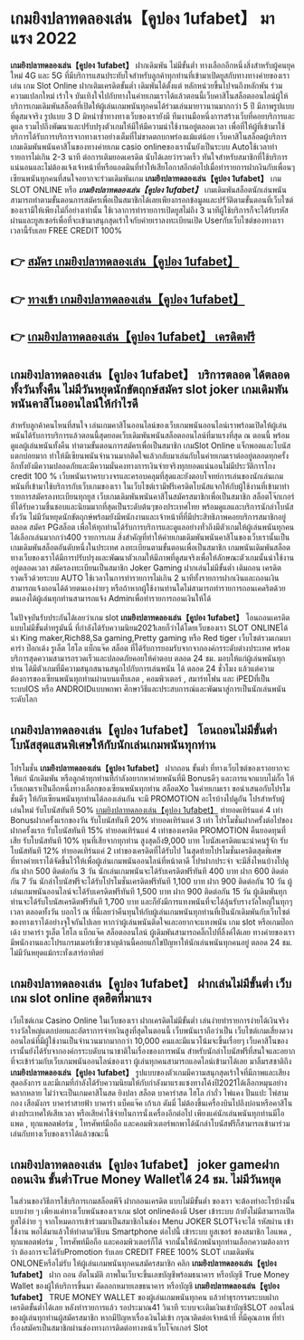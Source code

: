 # เกมยิงปลาทดลองเล่น【คูปอง 1ufabet】  มาแรง 2022

**เกมยิงปลาทดลองเล่น【คูปอง 1ufabet】** ฝากเดิมพัน ไม่มีขั้นต่ำ  ทางเลือกอีกหนึ่งสิ่งสำหรับผู้คนยุคใหม่ 4G และ 5G ที่มีบริการแสนประทับใจสำหรับลูกค้าทุกท่านที่เข้ามาเปิดยูสกับทางทางค่ายของเราเล่น เกม Slot Online ฝากเติมเครดิตขั้นต่ำ เดิมพันได้ตั้งแต่ หลักหน่วยขึ้นไปจนถึงหลักพัน ร่วมความแปลกใหม่ เร้าใจ บันเทิงใจไปกับทางในค่ายเกมเราได้แล้วตอนนี้เว็บคาสิโนสล็อตออนไลน์ผู้ให้บริการเกมเดิมพันสล็อตที่เปิดให้ผู้เล่นเกมพนันทุกคนได้ร่วมเล่นมายาวนานมากกว่า 5 ปี มีภาพรูปแบบที่ดูสมจจริง รูปแบบ 3 D
มิหนำซ้ำทางทางเว็บของเรายังมี ทีมงานมือหนึ่งการสร้างเว็บที่คอยบริการและดูแล  รวมไปถึงพัฒนาและปรับปรุงตัวเกมให้มีให้มีความน่าใช้งานอยู่ตลอดเวลา เพื่อที่ให้ผู้ที่เข้ามาใช้บริการได้รับการบริการจากทางเราอย่างเต็มที่ไม่ขาดตกบกพร่องแม้แต่น้อย เว็บคาสิโนสล็อตผู้บริการเกมเดิมพันพนันคาสิโนของทางค่ายเกม casio onlineของเรานั้นยังเป็นระบบ Autoใช้เวลาทำรายการไม่เกิน 2-3 นาที ต่อการเติมยอดเครดิต นับได้เลยว่ารวดเร็ว ทันใจสำหรับสมาชิกที่ใช้บริการแน่นอนและไม่ต้องแจ้งเจ้าหน้าที่หรือแอดมินที่ทำให้เสียโอกาสอีกต่อไปเมื่อทำรายการฝากงินกับเพื่อนๆ
เซียนพนันทุกคนที่สนใจอยากจะร่วมเดิมพันเกม **เกมยิงปลาทดลองเล่น【คูปอง 1ufabet】** เกม SLOT ONLINE หรือ ***เกมยิงปลาทดลองเล่น【คูปอง 1ufabet】*** เกมเดิมพันสล็อตนักเล่นพนันสามารถทำตามขั้นตอนการสมัครเพื่อเป็นสมาชิกได้เลยเพียงกรอกข้อมูลและปรัวัติตามขั้นตอนที่เว็บไซต์ของเรามีให้เพียงไม่กี่อย่างเท่านั้น ใช้เวลาการทำรายการเปิดยูสไม่ถึง 3 นาทีผู้ใช้บริการก็จะได้รับรหัสผ่านและยูสเซอร์เพื่อที่จะเข้ามาสนุกสุดเร้าใจกับค่ายเราลงทะเบียนเปิด Userกับเว็บไซต์ของทางเราเวลานี้รับเลย FREE CREDIT 100%

## 👉 [สมัคร เกมยิงปลาทดลองเล่น【คูปอง 1ufabet】](https://archa888.com/)
## 👉 [ทางเข้า เกมยิงปลาทดลองเล่น【คูปอง 1ufabet】](https://archa888.com/)
## 👉 [เกมยิงปลาทดลองเล่น【คูปอง 1ufabet】 เครดิตฟรี](https://archa888.com/)

## เกมยิงปลาทดลองเล่น【คูปอง 1ufabet】 บริการตลอด ได้ตลอดทั้งวันทั้งคืน ไม่มีวันหยุดนักขัตฤกษ์สมัคร slot joker เกมเดิมพันพนันคาสิโนออนไลน์ให้กำไรดี

สำหรับลูกค้าคนไหนที่สนใจ เล่นเกมคาสิโนออนไลน์ของเว็บเกมพนันออนไลน์เราพร้อมเปิดให้ผู้เล่นพนันได้รับการบริการแล้วตอนนี้สุดยอดเว็บเดิมพันพนันสล็อตออนไลน์ที่มาแรงที่สุด ณ ตอนนี้ พร้อมดูแลผู้เล่นพนันทั้งคืน ทำตามขั้นตอนการสมัครเพื่อเป็นสมาชิก เกมSlot Online แจ็กพอตและโบนัสแตกบ่อยมาก ทำให้มีเซียนพนันจำนวนมากติดใจแล้วกลับมาเล่นกับในค่ายเกมเราต่ออยู่ตลอดทุกครั้ง อีกทั้งยังมีความปลอดภัยและมีความมั่นคงทางการเงินจ่ายจริงทุกยอดแน่นอนไม่มีประวัติการโกง credit 100 % เว็บพนันเราครบวงจรและครอบคลุมที่สุดและยังตอบโจทย์การเล่นของนักเล่นเกมพนันที่เข้ามาใช้บริการกับเว็บเกมของเรา
ในเว็บไซต์เรามีฟรีเครดิตโบนัสแจกให้กับผู้ใช้งานที่เข้ามาทำรายการสมัครลงทะเบียนทุกยูส เว็บเกมเดิมพันพนันคาสิโนสมัครสมาชิกเพื่อเป็นสมาชิก สล็อตโจ๊กเกอร์ ที่ได้รับความชื่นชอบและนิยมมากที่สุดเป็นระดับต้นๆของประเทศไทย พร้อมดูแลและบริการนักล่าโบนัสทั้งวัน ไม่มีวันหยุดนักขัตฤกษ์พร้อมยังมีพนักงานและเจ้าหน้าที่ที่มีประสิทธิภาพคอยบริการสมาชิกอยู่ตลอด สมัคร PGสล็อต เพื่อให้ทุกท่านได้รับการบริการและดูแลอย่างทั่วถึงมีตัวเกมให้ผู้เล่นพนันทุกคนได้เลือกเล่นมากกว่า400 รายการเกม
สิ่งสำคัญที่ทำให้ค่ายเกมเดิมพันพนันคาสิโนของเว็บเรานั้นเป็นเกมเดิมพันสล็อตอันดับหนึ่งในประเทศ ลงทะเบียนตามขั้นตอนเพื่อเป็นสมาชิก  เกมพนันเดิมพันสล็อตทางเว็บของเราได้มีการปรับปรุงและพัฒนาตัวเกมให้มีภาพที่ดูสมจริงเพื่อให้ลักษณะตัวเกมนั้นน่าใช้งานอยู่ตลอดเวลา สมัครลงทะเบียนเป็นสมาชิก Joker Gaming ฝากเล่นไม่มีขั้นต่ำ เติมถอน เครดิตรวดเร็วด้วยระบบ AUTO ใช้เวลาในการทำรายการไม่เกิน 2 นาทีทั้งรายการฝากเงินและถอนเงินสามารถแจ้งถอนได้ด้วยตนเองง่ายๆ หรือถ้าหากผู้ใช้งานท่านใดไม่สามารถทำรายการถอนเคดริตด้วยตนเองได้ผู้เล่นทุกท่านสามารถแจ้ง Adminเพื่อทำรายการถอนเงินให้ได้

ในปัจจุบันรับประกันได้เลยว่าเกม slot  **เกมยิงปลาทดลองเล่น【คูปอง 1ufabet】** โอนถอนเครดิต แบบไม่มีขั้นต่ำทรูมันนี่ ที่กำลังได้รับความนิยม2021เลยก็ว่าได้โดยเว็บของเรา SLOT ONLINEได้นำ  King maker,Rich88,Sa gaming,Pretty gaming  หรือ Red tiger เว็บไซต์รวมเกมบาคาร่า ป๊อกเด้ง รูเล็ต ไฮโล แบ็กแจ๊ค สล็อต ที่ได้รับการยอมรับจากจากองค์กรระดับต่างประเทศ พร้อมบริการสุดความสามารถรวดเร็วและปลอดภัยคอยให้คำตอบ ตลอด 24 ชม. มอบให้แก่ผู้เล่นพนันทุกท่าน ได้มีตัวเกมที่มีความสนุกสนานสนุกไปกับการเล่นพนัน ได้ ตลอด 24 ชั่วโมง แล้วแต่ความต้องการของเซียนพนันทุกท่านผ่านบนแท็บเลต , คอมพิวเตอร์ , สมาร์ทโฟน และ iPEDที่เป็นระบบIOS หรือ ANDROIDแบบพกพา ศึกษาวิธีและประสบการณ์และพัฒนาสู่การเป็นนักเล่นพนันระดับโลก

## เกมยิงปลาทดลองเล่น【คูปอง 1ufabet】 โอนถอนไม่มีขั้นต่ำ โบนัสสุดแสนพิเศษให้กับนักเล่นเกมพนันทุกท่าน

โปรโมชั่น **เกมยิงปลาทดลองเล่น【คูปอง 1ufabet】** ฝากถอน ขั้นต่ำ ที่ทางเว็บไซต์ของเราอยากจะให้แก่  นักเดิมพัน หรือลูกค้าทุกท่านที่กำลังอยากหาค่ายพนันที่มี Bonusดีๆ และการแจกแบบไม่กั๊ก ให้เว็บเกมเราเป็นอีกหนึ่งทางเลือกของเซียนพนันทุกท่าน สล็อตXo ในค่ายเกมเรา ขอนำเสนอกับโปรโมชั่นดีๆ ให้กับเซียนพนันทุกท่านได้ลองเล่นกัน จะมี PROMOTION อะไรบ้างไปดูกัน
โปรสำหรับผู้เล่นใหม่ รับโบนัสทันที 50% [เกมยิงปลาทดลองเล่น【คูปอง 1ufabet】](https://archa888.com/) ทำยอดเทิร์นแค่ 4 เท่า
Bonusฝากครั้งแรกของวัน รับโบนัสทันที 20% ทำยอดเทิร์นแค่ 3 เท่า
โปรโมชั่นฝากครั้งต่อไปของฝากครั้งแรก รับโบนัสทันที 15% ทำยอดเทิร์นแค่ 4 เท่าของเครดิต
 PROMOTION คืนยอดทุนที่เสีย รับโบนัสทันที 10% ทุนที่เสียจากทุกท่าน สูงสุดถึง9,000 บาท
โบนัสเครดิตแนะนำคนรู้จัก รับโบนัสทันที 12% ทำยอดเทิร์นแค่ 2 เท่าของเครดิตที่ได้รับไป
ในสุดท้ายโปรโมชั่นเครดิตสุดพิเศษที่ทางค่ายเราได้จัดขึ้นไว้ให้เพื่อผู้เล่นเกมพนันออนไลน์ที่หน้าตาดี โปรฝากประจำ จะมีสิ่งไหนบ้างไปดูกัน
ฝาก 500 ติดต่อกัน 3 วัน นักเล่นเกมพนันจะได้รับเครดิตฟรีทันที 400 บาท
ฝาก 600 ติดต่อกัน 7 วัน นักล่าโบนัสฟรีจะได้รับโปรโมชั่นเครดิตฟรีทันที 1,100 บาท
ฝาก 900 ติดต่อกัน 10 วัน ผู้เล่นเกมพนันออนไลน์จะได้รับเครดิตฟรีทันที 1,500 บาท
ฝาก 900 ติดต่อกัน 15 วัน ผู้เดิมพันทุกท่านจะได้รับโบนัสเครดิตฟรีทันที 1,700 บาท
และก็ยังมีการแทงพนันที่จะได้ลุ้นรับรางวัลใหญ่ในทุกๆเวลา ตลอดทั้งวัน บอกไว้ ณ ที่นี้เลยว่าคืนทุนให้กับผู้เล่นเกมพนันทุกท่านที่เป็นนักเดิมพันกับเว็บไซต์ของทางเราได้อย่างจุใจกันไปเลย หากว่าผู้เล่นพนันติดใจและอยากจะแทงพนัน เกม slot  หรือเกมป๊อกเด้ง บาคาร่า รูเล็ต ไฮโล แบ็กแจ๊ค สล็อตออนไลน์ ผู้เดิมพันสามารถคลิ๊กไปที่ลิ้งค์ได้เลย ทางค่ายของเรามีพนักงานและโปรแกรมเมอร์เชี่ยวชาญด้านนี้คอยแก้ไขปัญหาให้นักเล่นพนันทุกคนอยู่ ตลอด 24 ชม. ไม่มีวันหยุดแม้กระทั่งเสาร์อาทิตย์

## เกมยิงปลาทดลองเล่น【คูปอง 1ufabet】 ฝากเล่นไม่มีขั้นต่ำ  เว็บเกม slot online สุดฮิตที่มาแรง

เว็บไซต์เกม  Casino Online ในเว็บของเรา ฝากเครดิตไม่มีขั้นต่ำ เล่นง่ายทำรายการง่ายได้เงินจริง รางวัลใหญ่แตกบ่อยและอัตราการจ่ายเงินสูงที่สุดในตอนนี้ เว็บพนันเราถือว่าเป็น เว็บไซต์เกมเสี่ยงดวงออนไลน์ที่มีผู้ใช้งานเป็นจำนวนมากมากกว่า 10,000 คนและมีแนวโน้มจะขึ้นเรื่อยๆ เว็บคาสิโนของเรานั้นยังได้รับจากองค์กรระบดับนานาชาติในเรื่องของการพนัน สำหรับนักล่าโบนัสฟรีที่สนใจและอยากที่จะเข้าร่วมกับเว็บเกมพนันออนไลน์ของเรา ผู้เล่นทุกคนสามารถแอดไลน์เข้ามาได้เลย
	มาลิ้มรสชาติถึง **เกมยิงปลาทดลองเล่น【คูปอง 1ufabet】** รูปแบบของตัวเกมมีความสนุกสุดเร้าใจที่มีภาพและเสียงสุดอลังการ และมีเกมที่กำลังได้รับความนิยมให้กับกำลังมาแรงแซงทางโค้งปี2021ได้เลือกหมุนอย่างหลากหลาย  ไม่ว่าจะเป็นเกมคาสิโนสด ยิงปลา สล็อต บาคาร่าสด ไฮโล กำถั่ว ไพ่แคง ปั่นแปะ ไพ่สามกอง เสือมังกร บาคาร่าสายฟ้า บาคาร่า แบ็คแจ๊ค เก้าเก ดัมมี่ ไม่ต้องขึ้นเครื่องบินไปถึงบ่อนหรือคาสิโนต่างประเทศให้เสียเวลา หรือเสียค่าใช้จ่ายในการนั่งเครื่องอีกต่อไป เพียงแค่นักเล่นพนันทุกท่านมีไอแพด , ทุกแพลตฟอร์ม , โทรศัพท์มือถือ และคอมพิวเตอร์พกพาได้นักล่าโบนัสฟรีก็สามารถเข้ามาร่วมเล่นกับทางเว็บของเราได้แล้วขณะนี้

## เกมยิงปลาทดลองเล่น【คูปอง 1ufabet】 joker gameฝากถอนเงิน ขั้นต่ำTrue Money Walletได้ 24 ชม. ไม่มีวันหยุด

ในส่วนของวิธีการใช้บริการเกมสล็อตพีจี ฝากถอนเครดิต แบบไม่มีขั้นต่ำ ของเรา จะต้องทำอะไรบ้างนั้น แบบง่าย ๆ เพียงแค่ทางเว็บพนันของเราเกม slot onlineต้องมี User เข้าระบบ ถ้ายังไม่มีสามารถเปิดยูสได้ง่าย ๆ จากโหมดการเข้าร่วมมาเป็นสมาชิกในช่อง Menu JOKER SLOTจึงจะได้ รหัสผ่าน เข้าใช้งาน พอได้มาแล้วให้ทำตามวิธีบน Smartphone  ต่อไปนี้
เข้าระบบ ยูสเซอร์  ของสมาชิก ไอแพด , ทุกแพลตฟอร์ม , โทรศัพท์มือถือ และคอมพิวเตอร์ก็ได้
จากนั้นให้นักพนันทุกท่านเลือกความต้องการว่า ต้องการจะได้รับPromotion รับเลย CREDIT FREE 100% SLOT เกมเดิมพัน ONLONEหรือไม่รับ
ให้ผู้เล่นเกมพนันทุกคนสมัครสมาชิก คลิก **เกมยิงปลาทดลองเล่น【คูปอง 1ufabet】** ฝาก ถอน  อัตโนมัติ ภาพในเว็บจะขึ้นเลขบัญชีพร้อมธนาคาร หรือบัญชี True Money Wallet ของผู้ให้บริการขึ้นมา
คัดลอกหมายเลขธนาคาร หรือบัญชี **เกมยิงปลาทดลองเล่น【คูปอง 1ufabet】** TRUE MONEY WALLET ของผู้เล่นเกมพนันทุกคน แล้วทำธุรกรรมระบบฝากเครดิตขั้นต่ำได้เลย
หลังทำรายการแล้ว รอประมาณ41 วินาที ระบบจะเติมเงินเข้าบัญชีSLOT ออนไลน์ของผู้เล่นทุกท่านผู้สมัครสมาชิก
หากมีปัญหาเรื่องเงินไม่เข้า กรุณาติดต่อเจ้าหน้าที่ ที่มีคุณภาพ ที่ทำเรื่องสมัครเป็นสมาชิกผ่านช่องทางการติดต่อทางหน้าเว็บโจ๊กเกอร์ Slot


